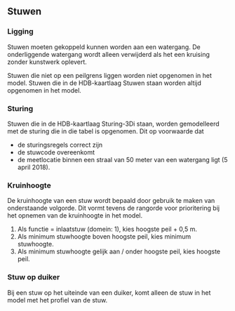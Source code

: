 ## **Stuwen**
### **Ligging**
Stuwen moeten gekoppeld kunnen worden aan een watergang. De onderliggende watergang wordt alleen verwijderd als het een kruising zonder kunstwerk oplevert.

Stuwen die niet op een peilgrens liggen worden niet opgenomen in het model. Stuwen die in de HDB-kaartlaag Stuwen staan worden altijd opgenomen in het model.

### **Sturing**
Stuwen die in de HDB-kaartlaag Sturing-3Di staan, worden gemodelleerd met de sturing die in die tabel is opgenomen. Dit op voorwaarde dat
- de sturingsregels correct zijn
- de stuwcode overeenkomt
- de meetlocatie binnen een straal van 50 meter van een watergang ligt (5 april 2018). 

<!--TODO <span style="color:yellow"> *LN: @Wouter, @Jelle, Is dit nog steeds 50 meter?*</span> -->

### **Kruinhoogte**
De kruinhoogte van een stuw wordt bepaald door gebruik te maken van onderstaande volgorde. Dit vormt tevens de rangorde voor prioritering bij het opnemen van de kruinhoogte in het model.
1. Als functie = inlaatstuw (domein: 1), kies hoogste peil + 0,5 m.
2. Als minimum stuwhoogte boven hoogste peil, kies minimum stuwhoogte.
2. Als minimum stuwhoogte gelijk aan / onder hoogste peil, kies hoogste peil.

### **Stuw op duiker**
Bij een stuw op het uiteinde van een duiker, komt alleen de stuw in het model met het profiel van de stuw.